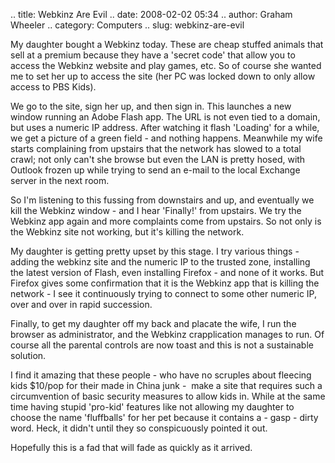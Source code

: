 .. title: Webkinz Are Evil
.. date: 2008-02-02 05:34
.. author: Graham Wheeler
.. category: Computers
.. slug: webkinz-are-evil

My daughter bought a Webkinz today. These are cheap stuffed animals that
sell at a premium because they have a 'secret code' that allow you to
access the Webkinz website and play games, etc. So of course she wanted
me to set her up to access the site (her PC was locked down to only
allow access to PBS Kids).

We go to the site, sign her up, and then sign in. This launches a new
window running an Adobe Flash app. The URL is not even tied to a domain,
but uses a numeric IP address. After watching it flash 'Loading' for a
while, we get a picture of a green field - and nothing happens.
Meanwhile my wife starts complaining from upstairs that the network has
slowed to a total crawl; not only can't she browse but even the LAN is
pretty hosed, with Outlook frozen up while trying to send an e-mail to
the local Exchange server in the next room.

So I'm listening to this fussing from downstairs and up, and eventually
we kill the Webkinz window - and I hear 'Finally!' from upstairs. We try
the Webkinz app again and more complaints come from upstairs. So not
only is the Webkinz site not working, but it's killing the network.

My daughter is getting pretty upset by this stage. I try various
things - adding the webkinz site and the numeric IP to the trusted zone,
installing the latest version of Flash, even installing Firefox - and
none of it works. But Firefox gives some confirmation that it is the
Webkinz app that is killing the network - I see it continuously trying
to connect to some other numeric IP, over and over in rapid succession.

Finally, to get my daughter off my back and placate the wife, I run the
browser as administrator, and the Webkinz crapplication manages to run.
Of course all the parental controls are now toast and this is not a
sustainable solution.

I find it amazing that these people - who have no scruples about
fleecing kids \$10/pop for their made in China junk -  make a site that
requires such a circumvention of basic security measures to allow kids
in. While at the same time having stupid 'pro-kid' features like not
allowing my daughter to choose the name 'fluffballs' for her pet because
it contains a - gasp - dirty word. Heck, it didn't until they so
conspicuously pointed it out.

Hopefully this is a fad that will fade as quickly as it arrived.
